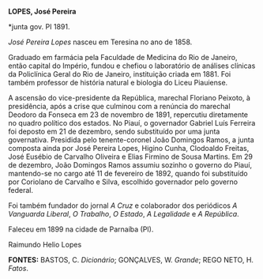 **LOPES, José Pereira**

\*junta gov. PI 1891.

*José Pereira Lopes* nasceu em Teresina no ano de 1858.

Graduado em farmácia pela Faculdade de Medicina do Rio de Janeiro, então
capital do Império, fundou e chefiou o laboratório de análises clínicas
da Policlínica Geral do Rio de Janeiro, instituição criada em 1881. Foi
também professor de história natural e biologia do Liceu Piauiense.

A ascensão do vice-presidente da República, marechal Floriano Peixoto, à
presidência, após a crise que culminou com a renúncia do marechal
Deodoro da Fonseca em 23 de novembro de 1891, repercutiu diretamente no
quadro político dos estados. No Piauí, o governador Gabriel Luís
Ferreira foi deposto em 21 de dezembro, sendo substituído por uma junta
governativa. Presidida pelo tenente-coronel João Domingos Ramos, a junta
composta ainda por José Pereira Lopes, Higino Cunha, Clodoaldo Freitas,
José Eusébio de Carvalho Oliveira e Elias Firmino de Sousa Martins. Em
29 de dezembro, João Domingos Ramos assumiu sozinho o governo do Piauí,
mantendo-se no cargo até 11 de fevereiro de 1892, quando foi substituído
por Coriolano de Carvalho e Silva, escolhido governador pelo governo
federal.

Foi também fundador do jornal *A Cruz* e colaborador dos periódicos *A
Vanguarda Liberal*, *O Trabalho*, *O Estado*, *A Legalidade* e *A
República*.

Faleceu em 1899 na cidade de Parnaíba (PI).

Raimundo Helio Lopes

**FONTES:** BASTOS, C. *Dicionário*; GONÇALVES, W. *Grande*; REGO NETO,
H. *Fatos*.
